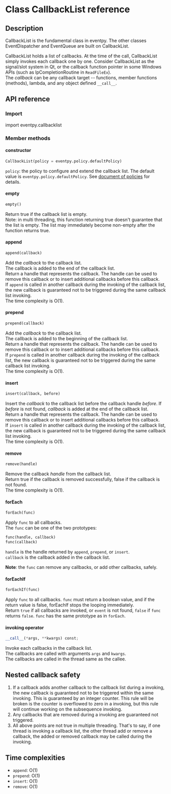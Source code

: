 # Class CallbackList reference

<a id="a2_1"></a>
## Description

CallbackList is the fundamental class in eventpy. The other classes EventDispatcher and EventQueue are built on CallbackList.  

CallbackList holds a list of callbacks. At the time of the call, CallbackList simply invokes each callback one by one. Consider CallbackList as the signal/slot system in Qt, or the callback function pointer in some Windows APIs (such as lpCompletionRoutine in `ReadFileEx`).  
The *callback* can be any callback target -- functions, member functions (methods), lambda, and any object defined `__call__`.  

<a id="a2_2"></a>
## API reference

<a id="a3_1"></a>
### Import

import eventpy.callbacklist

<a id="a3_4"></a>
### Member methods

#### constructor

```python
CallbackList(policy = eventpy.policy.defaultPolicy)
```

`policy`: the policy to configure and extend the callback list. The default value is `eventpy.policy.defaultPolicy`. See [document of policies](policies.md) for details.  

#### empty

```python
empty()
```
Return true if the callback list is empty.  
Note: in multi threading, this function returning true doesn't guarantee that the list is empty. The list may immediately become non-empty after the function returns true.

#### append

```python
append(callback)
```  
Add the *callback* to the callback list.  
The callback is added to the end of the callback list.  
Return a handle that represents the callback. The handle can be used to remove this callback or to insert additional callbacks before this callback.  
If `append` is called in another callback during the invoking of the callback list, the new callback is guaranteed not to be triggered during the same callback list invoking.  
The time complexity is O(1).

#### prepend

```python
prepend(callback)
```  
Add the *callback* to the callback list.  
The callback is added to the beginning of the callback list.  
Return a handle that represents the callback. The handle can be used to remove this callback or to insert additional callbacks before this callback.  
If `prepend` is called in another callback during the invoking of the callback list, the new callback is guaranteed not to be triggered during the same callback list invoking.  
The time complexity is O(1).

#### insert

```python
insert(callback, before)
```  
Insert the *callback* to the callback list before the callback handle *before*. If *before* is not found, *callback* is added at the end of the callback list.  
Return a handle that represents the callback. The handle can be used to remove this callback or to insert additional callbacks before this callback.  
If `insert` is called in another callback during the invoking of the callback list, the new callback is guaranteed not to be triggered during the same callback list invoking.  
The time complexity is O(1).  

#### remove
```python
remove(handle)
```  
Remove the callback *handle* from the callback list.  
Return true if the callback is removed successfully, false if the callback is not found.  
The time complexity is O(1).  

#### forEach
```python
forEach(func)
```  
Apply `func` to all callbacks.  
The `func` can be one of the two prototypes:  
```python
func(handle, callback)
func(callback)
```
`handle` is the handle returned by `append`, `prepend`, or `insert`.  
`callback` is the callback added in the callback list.

**Note**: the `func` can remove any callbacks, or add other callbacks, safely.

#### forEachIf

```python
forEachIf(func)
```  
Apply `func` to all callbacks. `func` must return a boolean value, and if the return value is false, forEachIf stops the looping immediately.  
Return `true` if all callbacks are invoked, or `event` is not found, `false` if `func` returns `false`.
`func` has the same prototype as in `forEach`.

#### invoking operator

```python
__call__(*args, **kwargs) const;
```  
Invoke each callbacks in the callback list.  
The callbacks are called with arguments `args` and `kwargs`.  
The callbacks are called in the thread same as the callee.

<a id="a2_3"></a>
## Nested callback safety
1. If a callback adds another callback to the callback list during a invoking, the new callback is guaranteed not to be triggered within the same invoking. This is guaranteed by an integer counter. This rule will be broken is the counter is overflowed to zero in a invoking, but this rule will continue working on the subsequence invoking.  
2. Any callbacks that are removed during a invoking are guaranteed not triggered.  
3. All above points are not true in multiple threading. That's to say, if one thread is invoking a callback list, the other thread add or remove a callback, the added or removed callback may be called during the invoking.


<a id="a2_4"></a>
## Time complexities
- `append`: O(1)
- `prepend`: O(1)
- `insert`: O(1)
- `remove`: O(1)

